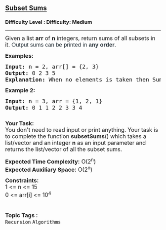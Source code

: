 <h2><a href="https://www.geeksforgeeks.org/problems/subset-sums2234/1?page=1&difficulty=Medium&status=unsolved&sortBy=submissions">Subset Sums</a></h2><h3>Difficulty Level : Difficulty: Medium</h3><hr><div class="problems_problem_content__Xm_eO"><div class="entry-content">
<p><span style="font-size: 18px;">Given a&nbsp;list <strong>arr</strong> of <strong>n</strong> integers, return sums of all subsets in it.&nbsp;</span><span style="background-color: #ffffff; color: #273239; font-family: Nunito, sans-serif; font-size: 18px; letter-spacing: 0.162px;">Output sums can be printed in <strong>any&nbsp;order</strong>.</span></p>
<p><strong><span style="font-size: 18px;">Examples:<br></span></strong></p>
<pre><span style="font-size: 18px;"><strong>Input: </strong>n = 2, arr[] = {2, 3}</span>
<span style="font-size: 18px;"><strong>Output: </strong>0 2 3 5</span>
<span style="font-size: 18px;"><strong>Explanation: </strong>When no elements is taken then Sum = 0. When only 2 is taken then Sum = 2. When only 3 is taken then Sum = 3. When element 2 and 3 are taken then Sum = 2+3 = 5.</span></pre>
<p><strong><span style="font-size: 18px;">Example 2:</span></strong></p>
<pre><span style="font-size: 18px;"><strong>Input: </strong>n = 3, arr = {1, 2, 1}</span>
<span style="font-size: 18px;"><strong>Output: </strong>0 1 1 2 2 3 3 4<strong><br></strong></span> </pre>
<p><span style="font-size: 18px;"><strong>Your Task:</strong>&nbsp;&nbsp;<br>You don't need to read input or print anything. Your task is to complete the function&nbsp;<strong>subsetSums</strong>() which takes a list/vector and an integer <strong>n</strong> as an input parameter and returns the list/vector of all the subset sums.</span></p>
<p><span style="font-size: 18px;"><strong>Expected Time Complexity:</strong> O(2<sup>n</sup>)<br><strong>Expected Auxiliary Space:</strong> O(2<sup>n</sup>)</span></p>
<p><span style="font-size: 18px;"><strong>Constraints:</strong><br>1 &lt;= n &lt;= 15<br>0 &lt;= arr[i] &lt;= 10<sup>4</sup></span></p>
</div></div><br><p><span style=font-size:18px><strong>Topic Tags : </strong><br><code>Recursion</code>&nbsp;<code>Algorithms</code>&nbsp;